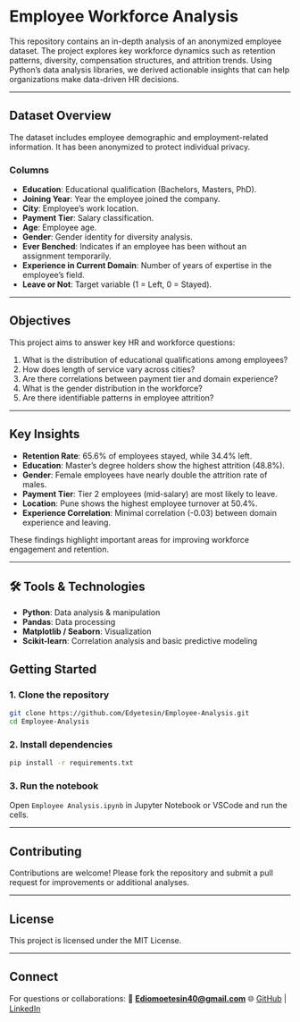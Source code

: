 

#  Employee Workforce Analysis

This repository contains an in-depth analysis of an anonymized employee dataset. The project explores key workforce dynamics such as retention patterns, diversity, compensation structures, and attrition trends. Using Python’s data analysis libraries, we derived actionable insights that can help organizations make data-driven HR decisions.

---

##  Dataset Overview

The dataset includes employee demographic and employment-related information. It has been anonymized to protect individual privacy.

### **Columns**

* **Education**: Educational qualification (Bachelors, Masters, PhD).
* **Joining Year**: Year the employee joined the company.
* **City**: Employee’s work location.
* **Payment Tier**: Salary classification.
* **Age**: Employee age.
* **Gender**: Gender identity for diversity analysis.
* **Ever Benched**: Indicates if an employee has been without an assignment temporarily.
* **Experience in Current Domain**: Number of years of expertise in the employee’s field.
* **Leave or Not**: Target variable (1 = Left, 0 = Stayed).

---

##  Objectives

This project aims to answer key HR and workforce questions:

1. What is the distribution of educational qualifications among employees?
2. How does length of service vary across cities?
3. Are there correlations between payment tier and domain experience?
4. What is the gender distribution in the workforce?
5. Are there identifiable patterns in employee attrition?

---

##  Key Insights

* **Retention Rate**: 65.6% of employees stayed, while 34.4% left.
* **Education**: Master’s degree holders show the highest attrition (48.8%).
* **Gender**: Female employees have nearly double the attrition rate of males.
* **Payment Tier**: Tier 2 employees (mid-salary) are most likely to leave.
* **Location**: Pune shows the highest employee turnover at 50.4%.
* **Experience Correlation**: Minimal correlation (-0.03) between domain experience and leaving.

These findings highlight important areas for improving workforce engagement and retention.

---

## 🛠 Tools & Technologies

* **Python**: Data analysis & manipulation
* **Pandas**: Data processing
* **Matplotlib / Seaborn**: Visualization
* **Scikit-learn**: Correlation analysis and basic predictive modeling



##  Getting Started

### 1. Clone the repository

```bash
git clone https://github.com/Edyetesin/Employee-Analysis.git
cd Employee-Analysis
```

### 2. Install dependencies

```bash
pip install -r requirements.txt
```

### 3. Run the notebook

Open `Employee Analysis.ipynb` in Jupyter Notebook or VSCode and run the cells.

---


##  Contributing

Contributions are welcome! Please fork the repository and submit a pull request for improvements or additional analyses.

---

##  License

This project is licensed under the MIT License.

---

##  Connect

For questions or collaborations:
📧 **[Ediomoetesin40@gmail.com](mailto:Ediomoetesin40@gmail.com)**
🌐 [GitHub](https://github.com/Eddyetesin) | [LinkedIn](https://www.linkedin.com/in/ediomo-etesin)

